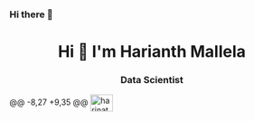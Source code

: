 ### Hi there 👋
<h1 align="center">Hi 👋 I'm Harianth Mallela</h1>
<h3 align="center">Data Scientist</h3>
@@ -8,27 +9,35 @@
<a href="https://www.kaggle.com/harinathmallela" target="blank"><img align="center" src="https://raw.githubusercontent.com/rahuldkjain/github-profile-readme-generator/master/src/images/icons/Social/kaggle.svg" alt="harinath" height="30" width="40" /></a>
